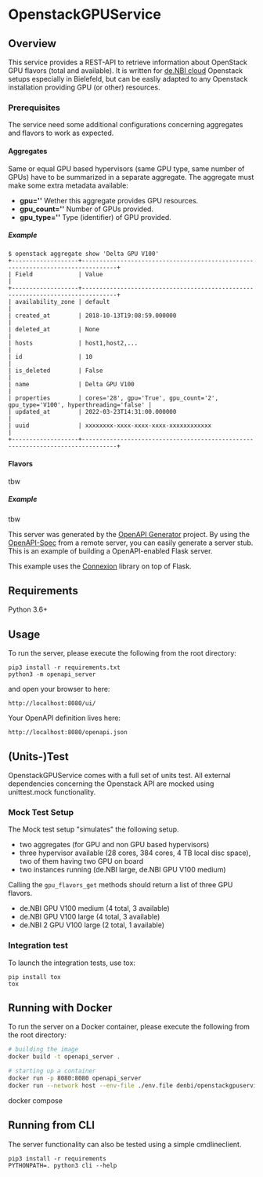 # OpenstackGPUService

## Overview

This service provides a REST-API to retrieve information about OpenStack GPU flavors (total and available). 
It is written for [de.NBI cloud](https://cloud.denbi.de) Openstack setups especially in Bielefeld, 
but can be easliy adapted to any Openstack installation providing GPU (or other) resources.

### Prerequisites
The service need some additional configurations concerning aggregates and flavors to work as expected.

#### Aggregates
Same or equal GPU based hypervisors (same GPU type, same number of GPUs) have to be summarized in a 
separate aggregate. The aggregate must make some extra metadata available:

  - **gpu='<boolean>'** Wether this aggregate provides GPU resources.
  - **gpu_count='<integer>'** Number of GPUs provided.
  - **gpu_type='<string>'** Type (identifier) of GPU provided.

##### Example
```
$ openstack aggregate show 'Delta GPU V100'
+-------------------+--------------------------------------------------------------------------------+
| Field             | Value                                                                          |
+-------------------+--------------------------------------------------------------------------------+
| availability_zone | default                                                                        |
| created_at        | 2018-10-13T19:08:59.000000                                                     |
| deleted_at        | None                                                                           |
| hosts             | host1,host2,...                                                                |
| id                | 10                                                                             |
| is_deleted        | False                                                                          |
| name              | Delta GPU V100                                                                 |
| properties        | cores='28', gpu='True', gpu_count='2', gpu_type='V100', hyperthreading='false' |
| updated_at        | 2022-03-23T14:31:00.000000                                                     |
| uuid              | xxxxxxxx-xxxx-xxxx-xxxx-xxxxxxxxxxxx                                           |
+-------------------+--------------------------------------------------------------------------------+
```

#### Flavors

tbw

##### Example

tbw

This server was generated by the [OpenAPI Generator](https://openapi-generator.tech) project. By using the
[OpenAPI-Spec](https://openapis.org) from a remote server, you can easily generate a server stub.  This
is an example of building a OpenAPI-enabled Flask server.

This example uses the [Connexion](https://github.com/zalando/connexion) library on top of Flask.

## Requirements
Python 3.6+

## Usage
To run the server, please execute the following from the root directory:

```
pip3 install -r requirements.txt
python3 -m openapi_server
```

and open your browser to here:

```
http://localhost:8080/ui/
```

Your OpenAPI definition lives here:

```
http://localhost:8080/openapi.json
```

##  (Units-)Test

OpenstackGPUService comes with a full set of units test. All external dependencies concerning the Openstack API
are mocked using unittest.mock functionality.

###  Mock Test Setup
The Mock test setup "simulates" the following setup.
- two aggregates (for GPU and non GPU based hypervisors)
- three hypervisor available (28 cores, 384 cores, 4 TB local disc space), two of them having two GPU on board
- two instances running (de.NBI large, de.NBI GPU V100 medium)

Calling the `gpu_flavors_get` methods should return a list of three GPU flavors.
- de.NBI GPU V100 medium (4 total, 3 available)
- de.NBI GPU V100 large (4 total, 3 available)
- de.NBI 2 GPU V100 large (2 total, 1 available)



### Integration test
To launch the integration tests, use tox:
```
pip install tox
tox
```



## Running with Docker

To run the server on a Docker container, please execute the following from the root directory:

```bash
# building the image
docker build -t openapi_server .

# starting up a container
docker run -p 8080:8080 openapi_server
docker run --network host --env-file ./env.file denbi/openstackgpuservice
```

docker compose

## Running from CLI
The server functionality can also be tested using a simple cmdlineclient.

```
pip3 install -r requirements
PYTHONPATH=. python3 cli --help
```
